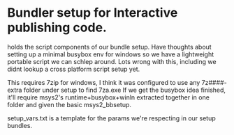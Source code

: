 # Bundler setup for Interactive publishing code.
holds the script components of our bundle setup.
Have thoughts about setting up a minimal busybox env for windows so we have
a lightweight portable script we can schlep around.
Lots wrong with this, including we didnt lookup a cross platform script
setup yet.

This requires 7zip for windows, I think it was configured to use any
7z####-extra folder under setup to find 7za.exe
If we get the busybox idea finished, it'll require msys2's
runtime+busybox+winln extracted together in one folder and given the basic
msys2_bbsetup.

setup_vars.txt is a template for the params we're respecting in our setup
bundles.
